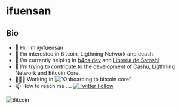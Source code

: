 # ifuensan 

## Bio
- 👋 Hi, I’m @ifuensan
- 👀 I’m interested in Bitcoin, Ligthning Network and ecash.
- 🌱 I’m currently helping in [b4os.dev](https://b4os.dev) and [Libreria de Satoshi](https://www.libreriadesatoshi.com)
- 💞️ I'm trying to contribute to the development of Cashu, Ligthning Network and Bitcoin Core.
- 🧑🏽‍💻 Working in !["Onboarding to bitcoin core"](https://ifuensan.github.io/onboarding-to-bitcoin-core/)
- 📫 How to reach me ....
[![Twitter Follow](https://img.shields.io/twitter/follow/ibiko1?style=social)](https://twitter.com/ibiko1)

![Bitcoin](https://img.shields.io/badge/Bitcoin-000?style=for-the-badge&logo=bitcoin&logoColor=white)

